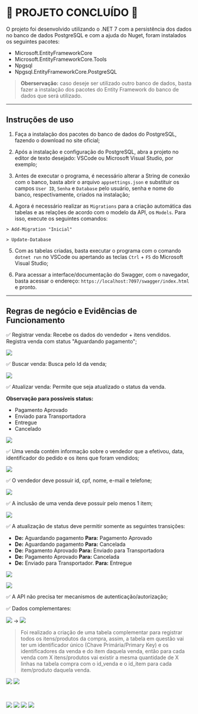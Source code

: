 # 🏁 PROJETO CONCLUÍDO 🏁

O projeto foi desenvolvido utilizando o .NET 7 com a persistência dos dados no banco de dados PostgreSQL e com a ajuda do Nuget, foram instalados os seguintes pacotes: 

* Microsoft.EntityFrameworkCore
* Microsoft.EntityFrameworkCore.Tools
* Npgsql
* Npgsql.EntityFrameworkCore.PostgreSQL

> **Oberservação:** caso deseje ser utilizado outro banco de dados, basta fazer a instalação dos pacotes do Entity Framework do banco de dados que será utilizado.

---

## Instruções de uso

1. Faça a instalação dos pacotes do banco de dados do PostgreSQL, fazendo o download no site oficial;

2. Após a instalação e configuração do PostgreSQL, abra a projeto no editor de texto desejado: VSCode ou Microsoft Visual Studio, por exemplo;

3. Antes de executar o programa, é necessário alterar a String de conexão com o banco, basta abrir o arquivo `appsettings.json` e substituir os campos `User ID`, `Senha` e `Database` pelo usuário, senha e nome do banco, respectivamente, criados na instalação;

4. Agora é necessário realizar as `Migrations` para a criação automática das tabelas e as relações de acordo com o modelo da API, os `Models`. Para isso, execute os seguintes comandos:

```
> Add-Migration "Inicial"

> Update-Database
```

5. Com as tabelas criadas, basta executar o programa com o comando `dotnet run` no VSCode ou apertando as teclas `Ctrl` + `F5` do Microsoft Visual Studio;
   
6. Para acessar a interface/documentação do Swagger, com o navegador, basta acessar o endereço: `https://localhost:7097/swagger/index.html` e pronto.

---

## Regras de negócio e Evidências de Funcionamento

✅ Registrar venda: Recebe os dados do vendedor + itens vendidos. Registra venda com status "Aguardando pagamento";

![](/imagens/img1.png)

✅ Buscar venda: Busca pelo Id da venda;

![](/imagens/img14.png)

✅ Atualizar venda: Permite que seja atualizado o status da venda.

**Observação para possíveis status:**
* Pagamento Aprovado
* Enviado para Transportadora
* Entregue
* Cancelado

![](/imagens/img15.png)

✅ Uma venda contém informação sobre o vendedor que a efetivou, data, identificador do pedido e os itens que foram vendidos;

![](/imagens/img1.png)

✅ O vendedor deve possuir id, cpf, nome, e-mail e telefone;

![](/imagens/img2.png)

✅ A inclusão de uma venda deve possuir pelo menos 1 item;

![](/imagens/img3.png)

✅ A atualização de status deve permitir somente as seguintes transições:
* **De:** Aguardando pagamento  **Para:** Pagamento Aprovado
* **De:** Aguardando pagamento   **Para:** Cancelada
* **De:** Pagamento Aprovado    **Para:** Enviado para Transportadora
* **De:** Pagamento Aprovado   **Para:** Cancelada
* **De:** Enviado para Transportador. **Para:** Entregue

![](/imagens/img4.png)

![](/imagens/img5.png)

✅ A API não precisa ter mecanismos de autenticação/autorização;

✅ Dados complementares:

![](/imagens/img7.png) -> 
![](/imagens/img6.png)

> Foi realizado a criação de uma tabela complementar para registrar todos os itens/produtos da compra, assim, a tabela em questão vai ter um identificador único (Chave Primária/Primary Key) e os identificadores da venda e do item daquela venda, então para cada venda com X itens/produtos vai existir a mesma quantidade de X linhas na tabela compra com o id_venda e o id_item para cada item/produto daquela venda.

![](/imagens/img12.png)
![](/imagens/img13.png)

<br>

![](/imagens/img8.png)
![](/imagens/img9.png)
![](/imagens/img10.png)
![](/imagens/img11.png)